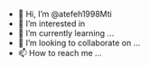 - 👋 Hi, I’m @atefeh1998Mti
- 👀 I’m interested in 
- 🌱 I’m currently learning ...
- 💞️ I’m looking to collaborate on ...
- 📫 How to reach me ...

<!---
atefeh1998Mti/atefeh1998Mti is a ✨ special ✨ repository because its `README.md` (this file) appears on your GitHub profile.
You can click the Preview link to take a look at your changes.
--->
